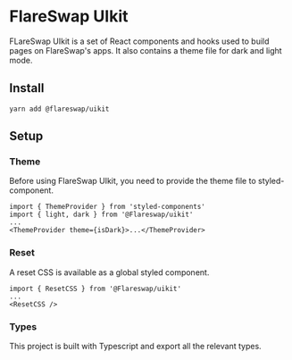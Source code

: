 # FlareSwap UIkit


FLareSwap UIkit is a set of React components and hooks used to build pages on FlareSwap's apps. It also contains a theme file for dark and light mode.

## Install

`yarn add @flareswap/uikit`

## Setup

### Theme

Before using FlareSwap UIkit, you need to provide the theme file to styled-component.

```
import { ThemeProvider } from 'styled-components'
import { light, dark } from '@Flareswap/uikit'
...
<ThemeProvider theme={isDark}>...</ThemeProvider>
```

### Reset

A reset CSS is available as a global styled component.

```
import { ResetCSS } from '@Flareswap/uikit'
...
<ResetCSS />
```

### Types

This project is built with Typescript and export all the relevant types.
